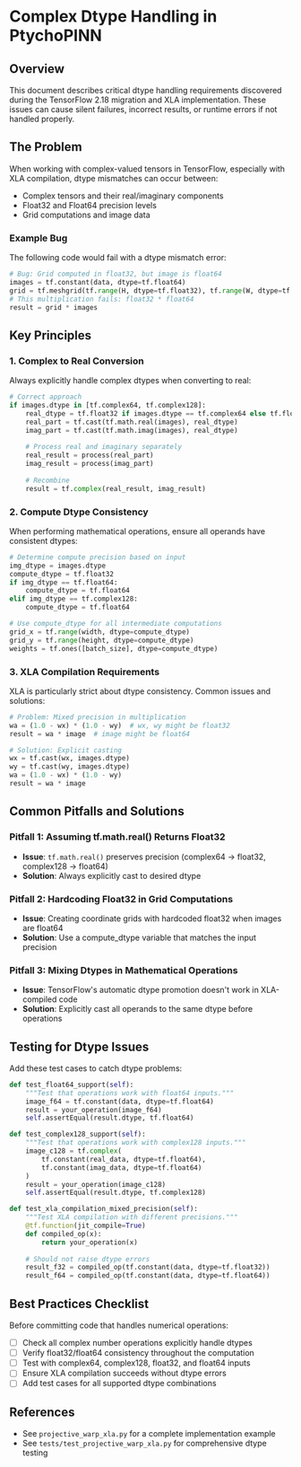 # Complex Dtype Handling in PtychoPINN

## Overview

This document describes critical dtype handling requirements discovered during the TensorFlow 2.18 migration and XLA implementation. These issues can cause silent failures, incorrect results, or runtime errors if not handled properly.

## The Problem

When working with complex-valued tensors in TensorFlow, especially with XLA compilation, dtype mismatches can occur between:
- Complex tensors and their real/imaginary components
- Float32 and Float64 precision levels
- Grid computations and image data

### Example Bug
The following code would fail with a dtype mismatch error:
```python
# Bug: Grid computed in float32, but image is float64
images = tf.constant(data, dtype=tf.float64)
grid = tf.meshgrid(tf.range(H, dtype=tf.float32), tf.range(W, dtype=tf.float32))
# This multiplication fails: float32 * float64
result = grid * images
```

## Key Principles

### 1. Complex to Real Conversion

Always explicitly handle complex dtypes when converting to real:

```python
# Correct approach
if images.dtype in [tf.complex64, tf.complex128]:
    real_dtype = tf.float32 if images.dtype == tf.complex64 else tf.float64
    real_part = tf.cast(tf.math.real(images), real_dtype)
    imag_part = tf.cast(tf.math.imag(images), real_dtype)
    
    # Process real and imaginary separately
    real_result = process(real_part)
    imag_result = process(imag_part)
    
    # Recombine
    result = tf.complex(real_result, imag_result)
```

### 2. Compute Dtype Consistency

When performing mathematical operations, ensure all operands have consistent dtypes:

```python
# Determine compute precision based on input
img_dtype = images.dtype
compute_dtype = tf.float32
if img_dtype == tf.float64:
    compute_dtype = tf.float64
elif img_dtype == tf.complex128:
    compute_dtype = tf.float64

# Use compute_dtype for all intermediate computations
grid_x = tf.range(width, dtype=compute_dtype)
grid_y = tf.range(height, dtype=compute_dtype)
weights = tf.ones([batch_size], dtype=compute_dtype)
```

### 3. XLA Compilation Requirements

XLA is particularly strict about dtype consistency. Common issues and solutions:

```python
# Problem: Mixed precision in multiplication
wa = (1.0 - wx) * (1.0 - wy)  # wx, wy might be float32
result = wa * image  # image might be float64

# Solution: Explicit casting
wx = tf.cast(wx, images.dtype)
wy = tf.cast(wy, images.dtype)
wa = (1.0 - wx) * (1.0 - wy)
result = wa * image
```

## Common Pitfalls and Solutions

### Pitfall 1: Assuming tf.math.real() Returns Float32
- **Issue**: `tf.math.real()` preserves precision (complex64 → float32, complex128 → float64)
- **Solution**: Always explicitly cast to desired dtype

### Pitfall 2: Hardcoding Float32 in Grid Computations
- **Issue**: Creating coordinate grids with hardcoded float32 when images are float64
- **Solution**: Use a compute_dtype variable that matches the input precision

### Pitfall 3: Mixing Dtypes in Mathematical Operations
- **Issue**: TensorFlow's automatic dtype promotion doesn't work in XLA-compiled code
- **Solution**: Explicitly cast all operands to the same dtype before operations

## Testing for Dtype Issues

Add these test cases to catch dtype problems:

```python
def test_float64_support(self):
    """Test that operations work with float64 inputs."""
    image_f64 = tf.constant(data, dtype=tf.float64)
    result = your_operation(image_f64)
    self.assertEqual(result.dtype, tf.float64)

def test_complex128_support(self):
    """Test that operations work with complex128 inputs."""
    image_c128 = tf.complex(
        tf.constant(real_data, dtype=tf.float64),
        tf.constant(imag_data, dtype=tf.float64)
    )
    result = your_operation(image_c128)
    self.assertEqual(result.dtype, tf.complex128)

def test_xla_compilation_mixed_precision(self):
    """Test XLA compilation with different precisions."""
    @tf.function(jit_compile=True)
    def compiled_op(x):
        return your_operation(x)
    
    # Should not raise dtype errors
    result_f32 = compiled_op(tf.constant(data, dtype=tf.float32))
    result_f64 = compiled_op(tf.constant(data, dtype=tf.float64))
```

## Best Practices Checklist

Before committing code that handles numerical operations:

- [ ] Check all complex number operations explicitly handle dtypes
- [ ] Verify float32/float64 consistency throughout the computation
- [ ] Test with complex64, complex128, float32, and float64 inputs
- [ ] Ensure XLA compilation succeeds without dtype errors
- [ ] Add test cases for all supported dtype combinations

## References

- See `projective_warp_xla.py` for a complete implementation example
- See `tests/test_projective_warp_xla.py` for comprehensive dtype testing